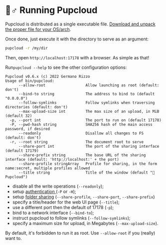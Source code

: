 # 🏃♂ Running Pupcloud

Pupcloud is distributed as a single executable file. [Download and unpack the proper file for your OS/arch](installation-and-building.md#installation).

Once done, just execute it with the directory to serve as an argument:

```bash
pupcloud -r /my/dir
```

Then, open `http://localhost:17178` with a browser. As simple as that!

Run`pupcloud --help` to see the other configuration options:

```
Pupcloud v0.6.x (c) 2022 Germano Rizzo
Usage of bin/pupcloud:
      --allow-root                  Allow launching as root (default: don't)
      --bind-to string              The address to bind to (default "0.0.0.0")
      --follow-symlinks             Follow symlinks when traversing directories (default: don't)
      --max-upload-size int         The max size of an upload, in MiB (default 32)
  -p, --port int                    The port to run on (default 17178)
  -P, --pwd-hash string             SHA256 hash of the main access password, if desired
      --readonly                    Disallow all changes to FS (default: don't)
  -r, --root string                 The document root to serve
      --share-port int              The port of the sharing interface (default 17179)
      --share-prefix string         The base URL of the sharing interface (default: 'http://localhost:' + the port)
      --share-profile stringArray   Profile for sharing, in the form name:secret, multiple profiles allowed
      --title string                Title of the window (default "🐶 Pupcloud")
```

* disable all the write operations (`--readonly`);
* setup [authentication ](authentication.md)(`-P` or `-H`);
* setup [folder sharing](sharing-a-folder.md) (`--share-profile`, `--share-port`, `--share-prefix`)
* specify a title/header for the web UI page (`--title`);
* use a different port then the default of 17178 (`-p`);
* bind to a network interface (`--bind-to`);
* instruct pupcloud to follow symlinks (`--follow-symlinks`);
* specify a maximum size for upload, in Megabytes (`--max-upload-size`).

By default, it's forbidden to run it as root. Use `--allow-root` if you (really) want to.
